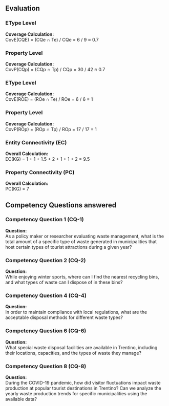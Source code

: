 ## Evaluation

### EType Level  
**Coverage Calculation:**  
CovE(CQE) = (CQe ∩ Te) / CQe = 6 / 9 ≈ 0.7

### Property Level  
**Coverage Calculation:**  
CovP(CQp) = (CQp ∩ Tp) / CQp = 30 / 42 ≈ 0.7

### EType Level  
**Coverage Calculation:**  
CovE(ROE) = (ROe ∩ Te) / ROe = 6 / 6 = 1

### Property Level  
**Coverage Calculation:**  
CovP(ROp) = (ROp ∩ Tp) / ROp = 17 / 17 = 1

### Entity Connectivity (EC)  
**Overall Calculation:**  
EC(KG) = 1 + 1 + 1.5 + 2 + 1 + 1 + 2 = 9.5

### Property Connectivity (PC)  
**Overall Calculation:**  
PC(KG) = 7


## Competency Questions answered

### Competency Question 1 (CQ-1)  
**Question:**  
As a policy maker or researcher evaluating waste management, what is the total amount of a specific type of waste generated in municipalities that host certain types of tourist attractions during a given year?  

### Competency Question 2 (CQ-2)  
**Question:**  
While enjoying winter sports, where can I find the nearest recycling bins, and what types of waste can I dispose of in these bins?  

### Competency Question 4 (CQ-4)  
**Question:**  
In order to maintain compliance with local regulations, what are the acceptable disposal methods for different waste types?  

### Competency Question 6 (CQ-6)  
**Question:**  
What special waste disposal facilities are available in Trentino, including their locations, capacities, and the types of waste they manage?  

### Competency Question 8 (CQ-8)  
**Question:**  
During the COVID-19 pandemic, how did visitor fluctuations impact waste production at popular tourist destinations in Trentino? Can we analyze the yearly waste production trends for specific municipalities using the available data?  


